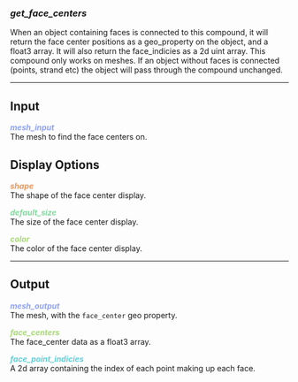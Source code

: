 ### ***get_face_centers***
When an object containing faces is connected to this compound, it will return the face center positions as a geo_property on the object, and a float3 array.  It will also return the face_indicies as a 2d uint array.  This compound only works on meshes.  If an object without faces is connected (points, strand etc) the object will pass through the compound unchanged.<br />

***
## Input
<span style="color:#90A3F4">***mesh_input***</span>
<br />The mesh to find the face centers on.

## Display Options
<span style="color:#E69963">***shape***</span>
<br />The shape of the face center display.

<span style="color:#82D99F">***default_size***</span>
<br />The size of the face center display.

<span style="color:#A8D977">***color***</span>
<br />The color of the face center display.

***
## Output
<span style="color:#90A3F4">***mesh_output***</span>
<br />The mesh, with the `face_center` geo property.

<span style="color:#A8D977">***face_centers***</span>
<br />The face_center data as a float3 array.

<span style="color:#62CFD9">***face_point_indicies***</span>
<br />A 2d array containing the index of each point making up each face.

